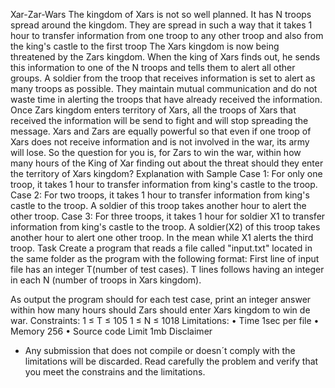 Xar-Zar-Wars
The kingdom of Xars is not so well planned. It has N troops spread around the kingdom. They are spread in such a way that it takes 1 hour to transfer information from one troop to any other troop and also from the king's castle to the first troop
The Xars kingdom is now being threatened by the Zars kingdom. When the king of Xars finds out, he sends this information to one of the N troops and tells them to alert all other groups. A soldier from the troop that receives information is set to alert as many troops as possible. They maintain mutual communication and do not waste time in alerting the troops that have already received the information.
Once Zars kingdom enters territory of Xars, all the troops of Xars that received the information will be send to fight and will stop spreading the message. Xars and Zars are equally powerful so that even if one troop of Xars does not receive information and is not involved in the war, its army will lose. 
So the question for you is, for Zars to win the war, within how many hours of the King of Xar finding out about the threat should they enter the territory of Xars kingdom?
Explanation with Sample 
Case 1: For only one troop, it takes 1 hour to transfer information from king's castle to the troop.
Case 2: For two troops, it takes 1 hour to transfer information from king's castle to the troop. A soldier of this troop takes another hour to alert the other troop.
Case 3: For three troops, it takes 1 hour for soldier X1 to transfer information from king's castle to the troop. A soldier(X2) of this troop takes another hour to alert one other troop. In the mean while X1 alerts the third troop.
Task
Create a program that reads a file called "input.txt" located in the same folder as the program with the following format:
First line of input file has an integer T(number of test cases). 
T lines follows having an integer in each N (number of troops in Xars kingdom). 

As output the program should for each test case, print an integer answer within how many hours should Zars should enter Xars kingdom to win de war.
Constraints:
1 ≤ T ≤ 105
1 ≤ N ≤ 1018
Limitations:
•	Time 1sec per file
•	Memory 256
•	Source code Limit 1mb
Disclaimer
* Any submission that does not compile or doesn´t comply with the limitations will be discarded.  Read carefully the problem and verify that you meet the constrains and the limitations.

